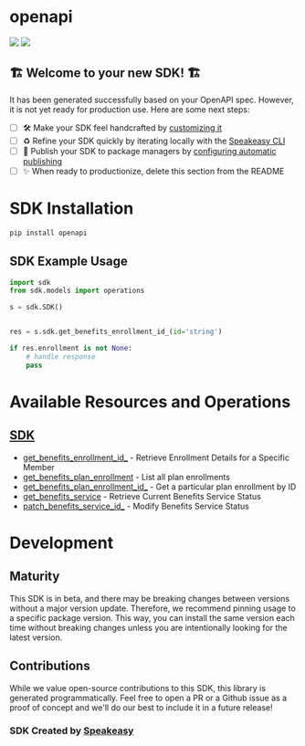 # openapi

<div align="left">
    <a href="https://speakeasyapi.dev/"><img src="https://custom-icon-badges.demolab.com/badge/-Built%20By%20Speakeasy-212015?style=for-the-badge&logoColor=FBE331&logo=speakeasy&labelColor=545454" /></a>
    <a href="https://github.com/wingspanHQ/client-sdk-python.git/actions"><img src="https://img.shields.io/github/actions/workflow/status/wingspanHQ/client-sdk-python/speakeasy_sdk_generation.yml?style=for-the-badge" /></a>
    
</div>


## 🏗 **Welcome to your new SDK!** 🏗

It has been generated successfully based on your OpenAPI spec. However, it is not yet ready for production use. Here are some next steps:
- [ ] 🛠 Make your SDK feel handcrafted by [customizing it](https://www.speakeasyapi.dev/docs/customize-sdks)
- [ ] ♻️ Refine your SDK quickly by iterating locally with the [Speakeasy CLI](https://github.com/speakeasy-api/speakeasy)
- [ ] 🎁 Publish your SDK to package managers by [configuring automatic publishing](https://www.speakeasyapi.dev/docs/productionize-sdks/publish-sdks)
- [ ] ✨ When ready to productionize, delete this section from the README
<!-- Start SDK Installation -->
# SDK Installation

```bash
pip install openapi
```
<!-- End SDK Installation -->

## SDK Example Usage
<!-- Start SDK Example Usage -->


```python
import sdk
from sdk.models import operations

s = sdk.SDK()


res = s.sdk.get_benefits_enrollment_id_(id='string')

if res.enrollment is not None:
    # handle response
    pass
```
<!-- End SDK Example Usage -->

<!-- Start SDK Available Operations -->
# Available Resources and Operations

## [SDK](docs/sdks/sdk/README.md)

* [get_benefits_enrollment_id_](docs/sdks/sdk/README.md#get_benefits_enrollment_id_) - Retrieve Enrollment Details for a Specific Member
* [get_benefits_plan_enrollment](docs/sdks/sdk/README.md#get_benefits_plan_enrollment) - List all plan enrollments
* [get_benefits_plan_enrollment_id_](docs/sdks/sdk/README.md#get_benefits_plan_enrollment_id_) - Get a particular plan enrollment by ID
* [get_benefits_service](docs/sdks/sdk/README.md#get_benefits_service) - Retrieve Current Benefits Service Status
* [patch_benefits_service_id_](docs/sdks/sdk/README.md#patch_benefits_service_id_) - Modify Benefits Service Status
<!-- End SDK Available Operations -->

<!-- Start Dev Containers -->



<!-- End Dev Containers -->

<!-- Placeholder for Future Speakeasy SDK Sections -->

# Development

## Maturity

This SDK is in beta, and there may be breaking changes between versions without a major version update. Therefore, we recommend pinning usage
to a specific package version. This way, you can install the same version each time without breaking changes unless you are intentionally
looking for the latest version.

## Contributions

While we value open-source contributions to this SDK, this library is generated programmatically.
Feel free to open a PR or a Github issue as a proof of concept and we'll do our best to include it in a future release!

### SDK Created by [Speakeasy](https://docs.speakeasyapi.dev/docs/using-speakeasy/client-sdks)
